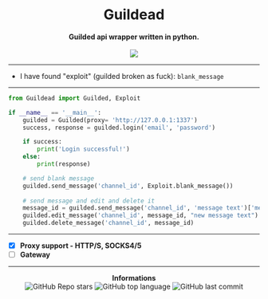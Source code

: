 <h1 align="center">Guildead</h1>

<p align='center'>
    <b>Guilded api wrapper written in python.</b><br>
    <br>
    <img src='https://media.discordapp.net/attachments/933087958288986123/934243026958692362/1200x600wa.png'>
</p>

-----

- I have found "exploit" (guilded broken as fuck): `blank_message`

-----

```py
from Guildead import Guilded, Exploit

if __name__ == '__main__':
    guilded = Guilded(proxy= 'http://127.0.0.1:1337')
    success, response = guilded.login('email', 'password')

    if success:
        print('Login successful!')
    else:
        print(response)

    # send blank message
    guilded.send_message('channel_id', Exploit.blank_message())
    
    # send message and edit and delete it
    message_id = guilded.send_message('channel_id', 'message text')['message']['id']
    guilded.edit_message('channel_id', message_id, "new message text")
    guilded.delete_message('channel_id', message_id)
```
-----

- [X] **Proxy support - HTTP/S, SOCKS4/5**
- [ ] **Gateway**

-----

<p align="center"> 
    <b>Informations</b><br>
    <img alt="GitHub Repo stars" src="https://img.shields.io/github/stars/Its-Vichy/Guildead?style=social">
    <img alt="GitHub top language" src="https://img.shields.io/github/languages/top/Its-Vichy/Guildead">
    <img alt="GitHub last commit" src="https://img.shields.io/github/last-commit/Its-Vichy/Guildead">
</p>
